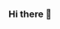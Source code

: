 ### Hi there 👋

<!--
**Ankit6098/Ankit6098** is a ✨ _special_ ✨ repository because its `README.md` (this file) appears on your GitHub profile.

![Visitors](https://api.visitorbadge.io/api/visitors?path=Ankit6098&label=VISITORS&labelColor=%23d9e3f0&countColor=%2337d67a&style=plastic&labelStyle=upper)

Here are some ideas to get you started:

- 🔭 I’m currently working on ...
- 🌱 I’m currently learning ...
- 👯 I’m looking to collaborate on ...
- 🤔 I’m looking for help with ...
- 💬 Ask me about ...
- 📫 How to reach me: ...
- 😄 Pronouns: ...
- ⚡ Fun fact: ...
-->
